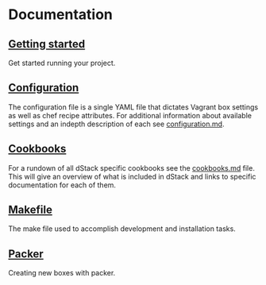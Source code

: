 Documentation
=============

[Getting started](getting-started.md)
-------------------------------------

Get started running your project.

[Configuration](configuration.md)
---------------------------------

The configuration file is a single YAML file that dictates Vagrant box settings
as well as chef recipe attributes. For additional information about available
settings and an indepth description of each see [configuration.md](configuration.md).

[Cookbooks](cookbooks.md)
-------------------------

For a rundown of all dStack specific cookbooks see the [cookbooks.md](cookbooks.md)
file. This will give an overview of what is included in dStack and links to
specific documentation for each of them.


[Makefile](makefile.md)
-------------------------

The make file used to accomplish development and installation tasks.


[Packer](../packer/README.md)
-------------------------

Creating new boxes with packer.

